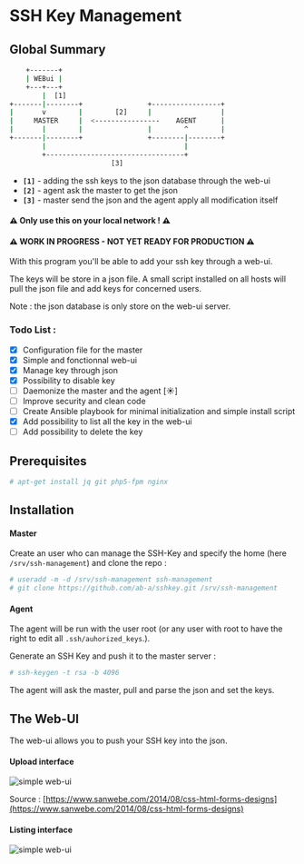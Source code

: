 # SSH Key Management

## Global Summary

```bash
    +-------+
    | WEBui |
    +---+---+
        |  [1]           
+-------|--------+                +-----------------+
|       v        |        [2]     |                 |
|     MASTER     |  <----------------    AGENT      |
|       |        |                |        ^        |
+-------|--------+                +--------|--------+
        |                                  |
        +----------------------------------+
                         [3]
```

- __`[1]`__ - adding the ssh keys to the json database through the web-ui
- __`[2]`__ - agent ask the master to get the json
- __`[3]`__ - master send the json and the agent apply all modification itself

#### :warning: Only use this on your local network ! :warning:
#### :warning: WORK IN PROGRESS - NOT YET READY FOR PRODUCTION :warning:

With this program you'll be able to add your ssh key through a web-ui.

The keys will be store in a json file.
A small script installed on all hosts will pull the json file and add keys for concerned users.

Note : the json database is only store on the web-ui server.

### Todo List : 
- [x] Configuration file for the master
- [x] Simple and fonctionnal web-ui
- [x] Manage key through json
- [x] Possibility to disable key
- [ ] Daemonize the master and the agent [:sunny:]
- [ ] Improve security and clean code
- [ ] Create Ansible playbook for minimal initialization and simple install script
- [x] Add possibility to list all the key in the web-ui
- [ ] Add possibility to delete the key

## Prerequisites

```bash
# apt-get install jq git php5-fpm nginx
```

## Installation

#### Master

Create an user who can manage the SSH-Key and specify the home (here `/srv/ssh-management`) and clone the repo : 

```bash
# useradd -m -d /srv/ssh-management ssh-management
# git clone https://github.com/ab-a/sshkey.git /srv/ssh-management
```

#### Agent

The agent will be run with the user root (or any user with root to have the right to edit all `.ssh/auhorized_keys`.).

Generate an SSH Key and push it to the master server : 

```bash
# ssh-keygen -t rsa -b 4096
```

The agent will ask the master, pull and parse the json and set the keys.

## The Web-UI

The web-ui allows you to push your SSH key into the json. 

#### Upload interface

![simple web-ui](http://image.prntscr.com/image/534723fa7a7642cc842ee6b3f37b8ab1.png)

Source : [https://www.sanwebe.com/2014/08/css-html-forms-designs](https://www.sanwebe.com/2014/08/css-html-forms-designs)

#### Listing interface

![simple web-ui](http://i.imgur.com/HMVcNRp.png)